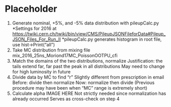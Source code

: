 # Placeholder
1. Generate nominal, +5%, and -5% data distribution with pileupCalc.py
  *Settings for 2016 at https://twiki.cern.ch/twiki/bin/view/CMS/PileupJSONFileforData#Pileup_JSON_Files_For_Run_II
  *pileupCalc.py generates histogram in root file, use hist->Print(“all”) 
2. Take MC distribution from mixing file mix_2016_25ns_Moriond17MC_PoissonOOTPU_cfi
3. Match the domains of the two distributions, normalize
  Justification: the tails extend far, far past the peak in all distributions
  May need to change for high luminosity in future
4. Divide data by MC to find “r”
  Slightly different from prescription in email
  Before: divide then normalize
  Now: normalize then divide
  (Previous procedure may have been when “MC” range is extremely short)
5. Calculate alpha
 IMAGE HERE
 Not strictly needed since normalization has already occurred
 Serves as cross-check on step 4
